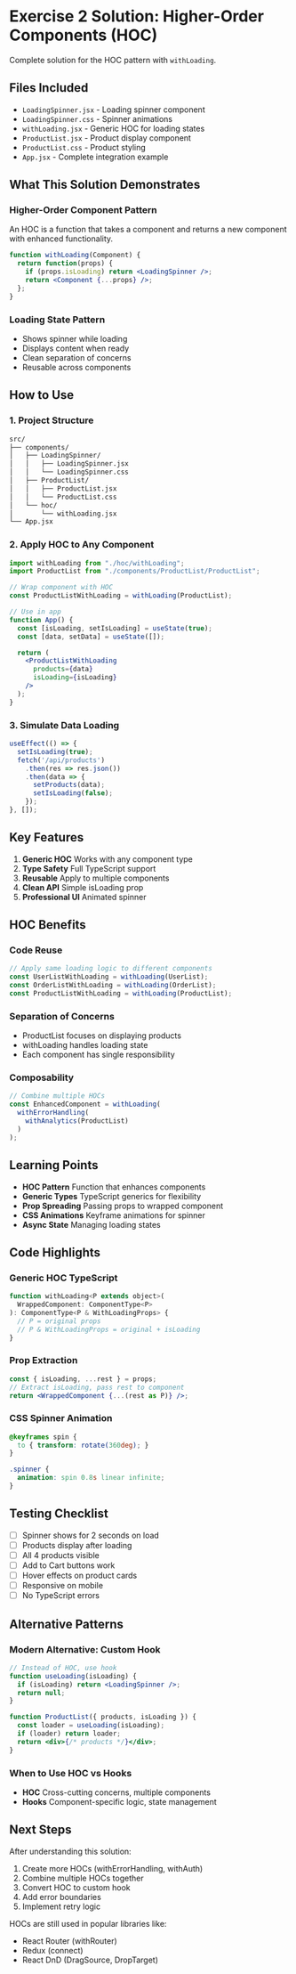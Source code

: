 # Exercise 2 Solution: Higher-Order Components (HOC)

Complete solution for the HOC pattern with `withLoading`.

## Files Included

- `LoadingSpinner.jsx` - Loading spinner component
- `LoadingSpinner.css` - Spinner animations
- `withLoading.jsx` - Generic HOC for loading states
- `ProductList.jsx` - Product display component
- `ProductList.css` - Product styling
- `App.jsx` - Complete integration example

## What This Solution Demonstrates

### Higher-Order Component Pattern
An HOC is a function that takes a component and returns a new component with enhanced functionality.

```jsx
function withLoading(Component) {
  return function(props) {
    if (props.isLoading) return <LoadingSpinner />;
    return <Component {...props} />;
  };
}
```

### Loading State Pattern
- Shows spinner while loading
- Displays content when ready
- Clean separation of concerns
- Reusable across components

## How to Use

### 1. Project Structure

```bash
src/
├── components/
│   ├── LoadingSpinner/
│   │   ├── LoadingSpinner.jsx
│   │   └── LoadingSpinner.css
│   ├── ProductList/
│   │   ├── ProductList.jsx
│   │   └── ProductList.css
│   └── hoc/
│       └── withLoading.jsx
└── App.jsx
```

### 2. Apply HOC to Any Component

```jsx
import withLoading from "./hoc/withLoading";
import ProductList from "./components/ProductList/ProductList";

// Wrap component with HOC
const ProductListWithLoading = withLoading(ProductList);

// Use in app
function App() {
  const [isLoading, setIsLoading] = useState(true);
  const [data, setData] = useState([]);

  return (
    <ProductListWithLoading
      products={data}
      isLoading={isLoading}
    />
  );
}
```

### 3. Simulate Data Loading

```jsx
useEffect(() => {
  setIsLoading(true);
  fetch('/api/products')
    .then(res => res.json())
    .then(data => {
      setProducts(data);
      setIsLoading(false);
    });
}, []);
```

## Key Features

1. **Generic HOC** Works with any component type
2. **Type Safety** Full TypeScript support
3. **Reusable** Apply to multiple components
4. **Clean API** Simple isLoading prop
5. **Professional UI** Animated spinner

## HOC Benefits

### Code Reuse
```jsx
// Apply same loading logic to different components
const UserListWithLoading = withLoading(UserList);
const OrderListWithLoading = withLoading(OrderList);
const ProductListWithLoading = withLoading(ProductList);
```

### Separation of Concerns
- ProductList focuses on displaying products
- withLoading handles loading state
- Each component has single responsibility

### Composability
```jsx
// Combine multiple HOCs
const EnhancedComponent = withLoading(
  withErrorHandling(
    withAnalytics(ProductList)
  )
);
```

## Learning Points

- **HOC Pattern** Function that enhances components
- **Generic Types** TypeScript generics for flexibility
- **Prop Spreading** Passing props to wrapped component
- **CSS Animations** Keyframe animations for spinner
- **Async State** Managing loading states

## Code Highlights

### Generic HOC TypeScript
```jsx
function withLoading<P extends object>(
  WrappedComponent: ComponentType<P>
): ComponentType<P & WithLoadingProps> {
  // P = original props
  // P & WithLoadingProps = original + isLoading
}
```

### Prop Extraction
```jsx
const { isLoading, ...rest } = props;
// Extract isLoading, pass rest to component
return <WrappedComponent {...(rest as P)} />;
```

### CSS Spinner Animation
```css
@keyframes spin {
  to { transform: rotate(360deg); }
}

.spinner {
  animation: spin 0.8s linear infinite;
}
```

## Testing Checklist

- [ ] Spinner shows for 2 seconds on load
- [ ] Products display after loading
- [ ] All 4 products visible
- [ ] Add to Cart buttons work
- [ ] Hover effects on product cards
- [ ] Responsive on mobile
- [ ] No TypeScript errors

## Alternative Patterns

### Modern Alternative: Custom Hook
```jsx
// Instead of HOC, use hook
function useLoading(isLoading) {
  if (isLoading) return <LoadingSpinner />;
  return null;
}

function ProductList({ products, isLoading }) {
  const loader = useLoading(isLoading);
  if (loader) return loader;
  return <div>{/* products */}</div>;
}
```

### When to Use HOC vs Hooks
- **HOC** Cross-cutting concerns, multiple components
- **Hooks** Component-specific logic, state management

## Next Steps

After understanding this solution:
1. Create more HOCs (withErrorHandling, withAuth)
2. Combine multiple HOCs together
3. Convert HOC to custom hook
4. Add error boundaries
5. Implement retry logic

HOCs are still used in popular libraries like:
- React Router (withRouter)
- Redux (connect)
- React DnD (DragSource, DropTarget)
